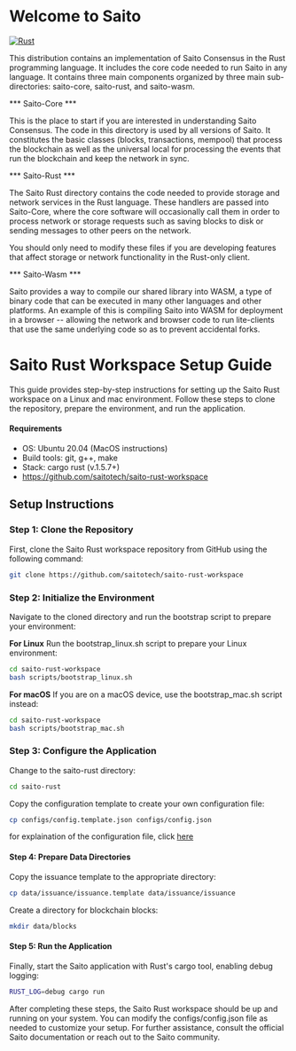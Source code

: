 
# Welcome to Saito
[![Rust](https://github.com/SaitoTech/saito-rust-workspace/actions/workflows/rust.yml/badge.svg)](https://github.com/SaitoTech/saito-rust-workspace/actions/workflows/rust.yml)

This distribution contains an implementation of Saito Consensus in the Rust programming language. It includes the core code needed to run Saito in any language. It contains three main components organized by three main sub-directories: saito-core, saito-rust, and saito-wasm.

*** Saito-Core ***

This is the place to start if you are interested in understanding Saito Consensus. The code in this directory is used by all versions of Saito. It constitutes the basic classes (blocks, transactions, mempool) that process the blockchain as well as the universal local for processing the events that run the blockchain and keep the network in sync.


*** Saito-Rust ***

The Saito Rust directory contains the code needed to provide storage and network services in the Rust language. These handlers are passed into Saito-Core, where the core software will occasionally call them in order to process network or storage requests such as saving blocks to disk or sending messages to other peers on the network.

You should only need to modify these files if you are developing features that affect storage or network functionality in the Rust-only client.


*** Saito-Wasm ***

Saito provides a way to compile our shared library into WASM, a type of binary code that can be executed in many other languages and other platforms. An example of this is compiling Saito into WASM for deployment in a browser -- allowing the network and browser code to run lite-clients that use the same underlying code so as to prevent accidental forks.



# Saito Rust Workspace Setup Guide

This guide provides step-by-step instructions for setting up the Saito Rust workspace on a Linux and mac environment. Follow these steps to clone the repository, prepare the environment, and run the application.

#### Requirements

* OS: Ubuntu 20.04 (MacOS instructions)
* Build tools: git, g++, make
* Stack: cargo rust (v.1.5.7+)
* https://github.com/saitotech/saito-rust-workspace


## Setup Instructions

### Step 1: Clone the Repository

First, clone the Saito Rust workspace repository from GitHub using the following command:

```bash
git clone https://github.com/saitotech/saito-rust-workspace 
````

### Step 2: Initialize the Environment

Navigate to the cloned directory and run the bootstrap script to prepare your environment:

**For Linux**
Run the bootstrap_linux.sh script to prepare your Linux environment:

````bash
cd saito-rust-workspace
bash scripts/bootstrap_linux.sh
````

**For macOS**
If you are on a macOS device, use the bootstrap_mac.sh script instead:

````bash
cd saito-rust-workspace
bash scripts/bootstrap_mac.sh
````


### Step 3: Configure the Application


Change to the saito-rust directory:

```bash
cd saito-rust
```

Copy the configuration template to create your own configuration file:

````bash
cp configs/config.template.json configs/config.json
````

for explaination of the configuration file, click [here](https://wiki.saito.io/tech/installation/saito-rust-config)



#### Step 4: Prepare Data Directories

Copy the issuance template to the appropriate directory:


````bash
cp data/issuance/issuance.template data/issuance/issuance
````

Create a directory for blockchain blocks:

````bash
mkdir data/blocks
````

#### Step 5: Run the Application

Finally, start the Saito application with Rust's cargo tool, enabling debug logging:


````bash
RUST_LOG=debug cargo run

````


After completing these steps, the Saito Rust workspace should be up and running on your system. You can modify the configs/config.json file as needed to customize your setup. For further assistance, consult the official Saito documentation or reach out to the Saito community.
